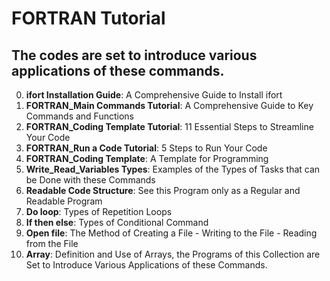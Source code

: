 # FORTRAN Tutorial

## The codes are set to introduce various applications of these commands.    

00. **ifort Installation Guide**: A Comprehensive Guide to Install ifort
01. **FORTRAN_Main Commands Tutorial**: A Comprehensive Guide to Key Commands and Functions
02. **FORTRAN_Coding Template Tutorial**: 11 Essential Steps to Streamline Your Code
03. **FORTRAN_Run a Code Tutorial**: 5 Steps to Run Your Code
04. **FORTRAN_Coding Template**: A Template for Programming    
05. **Write_Read_Variables Types**: Examples of the Types of Tasks that can be Done with these Commands 
06. **Readable Code Structure**: See this Program only as a Regular and Readable Program    
07. **Do loop**: Types of Repetition Loops    
08. **If then else**: Types of Conditional Command    
09. **Open file**: The Method of Creating a File - Writing to the File - Reading from the File    
10. **Array**: Definition and Use of Arrays, the Programs of this Collection are Set to Introduce Various Applications of these Commands.   
 










